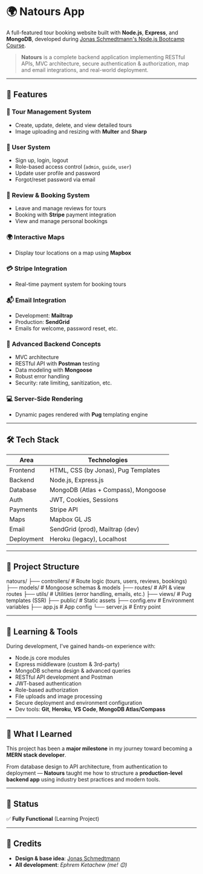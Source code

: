 # 🌍 Natours App

A full-featured tour booking website built with **Node.js**, **Express**, and **MongoDB**, developed during [Jonas Schmedtmann's Node.js Bootcamp Course](https://www.udemy.com/course/nodejs-express-mongodb-bootcamp/).

> **Natours** is a complete backend application implementing RESTful APIs, MVC architecture, secure authentication & authorization, map and email integrations, and real-world deployment.

---

## 🚀 Features

### 🧭 Tour Management System

- Create, update, delete, and view detailed tours
- Image uploading and resizing with **Multer** and **Sharp**

### 👥 User System

- Sign up, login, logout
- Role-based access control (`admin`, `guide`, `user`)
- Update user profile and password
- Forgot/reset password via email

### 📝 Review & Booking System

- Leave and manage reviews for tours
- Booking with **Stripe** payment integration
- View and manage personal bookings

### 🌍 Interactive Maps

- Display tour locations on a map using **Mapbox**

### 💳 Stripe Integration

- Real-time payment system for booking tours

### 📬 Email Integration

- Development: **Mailtrap**
- Production: **SendGrid**
- Emails for welcome, password reset, etc.

### 🧠 Advanced Backend Concepts

- MVC architecture
- RESTful API with **Postman** testing
- Data modeling with **Mongoose**
- Robust error handling
- Security: rate limiting, sanitization, etc.

### 💻 Server-Side Rendering

- Dynamic pages rendered with **Pug** templating engine

---

## 🛠 Tech Stack

| Area       | Technologies                        |
| ---------- | ----------------------------------- |
| Frontend   | HTML, CSS (by Jonas), Pug Templates |
| Backend    | Node.js, Express.js                 |
| Database   | MongoDB (Atlas + Compass), Mongoose |
| Auth       | JWT, Cookies, Sessions              |
| Payments   | Stripe API                          |
| Maps       | Mapbox GL JS                        |
| Email      | SendGrid (prod), Mailtrap (dev)     |
| Deployment | Heroku (legacy), Localhost          |

---

## 📁 Project Structure

natours/
├── controllers/ # Route logic (tours, users, reviews, bookings)
├── models/ # Mongoose schemas & models
├── routes/ # API & view routes
├── utils/ # Utilities (error handling, emails, etc.)
├── views/ # Pug templates (SSR)
├── public/ # Static assets
├── config.env # Environment variables
├── app.js # App config
└── server.js # Entry point

---

## 🧪 Learning & Tools

During development, I’ve gained hands-on experience with:

- Node.js core modules
- Express middleware (custom & 3rd-party)
- MongoDB schema design & advanced queries
- RESTful API development and Postman
- JWT-based authentication
- Role-based authorization
- File uploads and image processing
- Secure deployment and environment configuration
- Dev tools: **Git**, **Heroku**, **VS Code**, **MongoDB Atlas/Compass**

---

## 🧠 What I Learned

This project has been a **major milestone** in my journey toward becoming a **MERN stack developer**.

From database design to API architecture, from authentication to deployment — **Natours** taught me how to structure a **production-level backend app** using industry best practices and modern tools.

---

## 🚧 Status

✅ **Fully Functional** (Learning Project)

---

## 📎 Credits

- **Design & base idea**: [Jonas Schmedtmann](https://codingheroes.io/)
- **All development**: _Ephrem Ketachew (me! 😊)_
